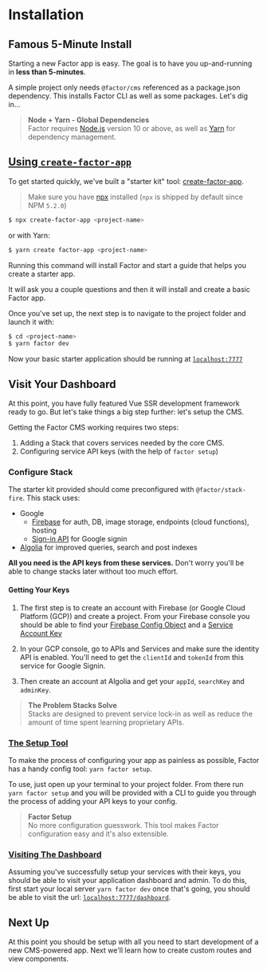 # Installation

## Famous 5-Minute Install

Starting a new Factor app is easy. The goal is to have you up-and-running in **less than 5-minutes**. 

A simple project only needs `@factor/cms` referenced as a package.json dependency. This installs Factor CLI as well as some packages. Let's dig in...

> **Node + Yarn - Global Dependencies** <br/>
> Factor requires [Node.js](https://nodejs.org/en/) version 10 or above, as well as [Yarn](https://yarnpkg.com/en/) for dependency management.

## [Using `create-factor-app`](#create-factor-app)

To get started quickly, we've built a "starter kit" tool: [create-factor-app](https://www.npmjs.com/package/create-factor-app).

> Make sure you have [npx](https://www.npmjs.com/package/npx) installed (`npx` is shipped by default since NPM `5.2.0`)

```bash
$ npx create-factor-app <project-name>
```

or with Yarn: 

```bash
$ yarn create factor-app <project-name>
```

Running this command will install Factor and start a guide that helps you create a starter app. 

It will ask you a couple questions and then it will install and create a basic Factor app. 

Once you've set up, the next step is to navigate to the project folder and launch it with:

```bash
$ cd <project-name>
$ yarn factor dev
```

Now your basic starter application should be running at [`localhost:7777`](localhost:7777)

## Visit Your Dashboard 

At this point, you have fully featured Vue SSR development framework ready to go. But let's take things a big step further: let's setup the CMS. 

Getting the Factor CMS working requires two steps: 

1. Adding a Stack that covers services needed by the core CMS. 
2. Configuring service API keys (with the help of `factor setup`)

### Configure Stack

The starter kit provided should come preconfigured with `@factor/stack-fire`. This stack uses: 

- Google
  - [Firebase](https://firebase.google.com) for auth, DB, image storage, endpoints (cloud functions), hosting
  - [Sign-in API](https://developers.google.com/identity/sign-in/web/sign-in) for Google signin
- [Algolia](https://www.algolia.com/) for improved queries, search and post indexes

**All you need is the API keys from these services.** Don't worry you'll be able to change stacks later without too much effort.

#### Getting Your Keys 

1. The first step is to create an account with Firebase (or Google Cloud Platform (GCP)) and create a project. From your Firebase console you should be able to find your [Firebase Config Object](https://firebase.google.com/docs/web/setup?authuser=0#config-object) and a [Service Account Key](https://console.firebase.google.com/)

2. In your GCP console, go to APIs and Services and make sure the identity API is enabled. You'll need to get the `clientId` and `tokenId` from this service for Google Signin.

3. Then create an account at Algolia and get your  `appId`, `searchKey` and `adminKey`.
  
> **The Problem Stacks Solve** <br/>
> Stacks are designed to prevent service lock-in as well as reduce the amount of time spent learning proprietary APIs.


### [The Setup Tool](#factor-setup)

To make the process of configuring your app as painless as possible, Factor has a handy config tool: `yarn factor setup`. 


To use, just open up your terminal to your project folder. From there run `yarn factor setup` and you will be provided with a CLI to guide you through the process of adding your API keys to your config. 

> **Factor Setup** <br/>
> No more configuration guesswork. This tool makes Factor configuration easy and it's also extensible.  


### [Visiting The Dashboard](#visiting)

Assuming you've successfully setup your services with their keys, you should be able to visit your application dashboard and admin. To do this, first start your local server `yarn factor dev` once that's going, you should be able to visit the url: [`localhost:7777/dashboard`](localhost:7777/dashboard).

## Next Up

At this point you should be setup with all you need to start development of a new CMS-powered app. Next we'll learn how to create custom routes and view components.
